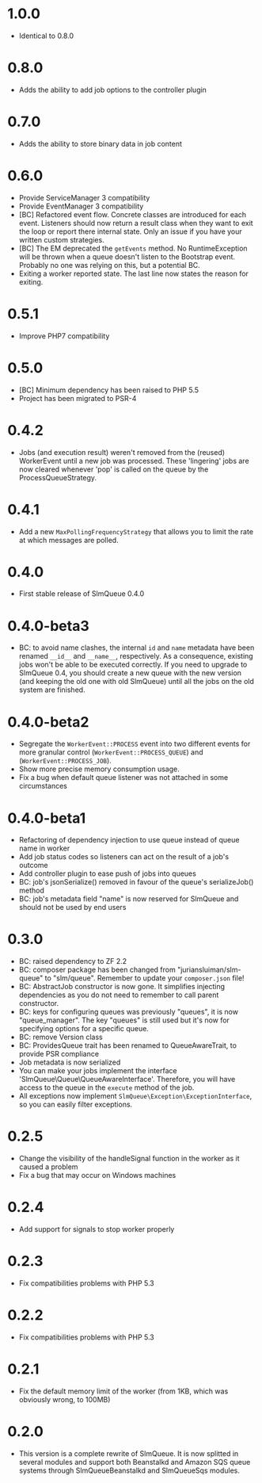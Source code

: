 # 1.0.0

- Identical to 0.8.0 

# 0.8.0

- Adds the ability to add job options to the controller plugin

# 0.7.0

- Adds the ability to store binary data in job content

# 0.6.0

- Provide ServiceManager 3 compatibility
- Provide EventManager 3 compatibility
- [BC] Refactored event flow. Concrete classes are introduced for each event. Listeners should now return a result class when they want to exit the loop or report there internal state. Only an issue if you have your written custom strategies.
- [BC] The EM deprecated the `getEvents` method. No RuntimeException will be thrown when a queue doesn't listen to the Bootstrap event. Probably no one was relying on this, but a potential BC.
- Exiting a worker reported state. The last line now states the reason for exiting.

# 0.5.1

- Improve PHP7 compatibility

# 0.5.0

- [BC] Minimum dependency has been raised to PHP 5.5
- Project has been migrated to PSR-4

# 0.4.2

- Jobs (and execution result) weren't removed from the (reused) WorkerEvent until a new job was processed. These
 'lingering' jobs are now cleared whenever 'pop' is called on the queue by the ProcessQueueStrategy. 

# 0.4.1

- Add a new `MaxPollingFrequencyStrategy` that allows you to limit the rate at which messages are polled.

# 0.4.0

- First stable release of SlmQueue 0.4.0

# 0.4.0-beta3

- BC: to avoid name clashes, the internal `id` and `name` metadata have been renamed `__id__` and `__name__`,
respectively. As a consequence, existing jobs won't be able to be executed correctly. If you need to upgrade to SlmQueue 0.4,
you should create a new queue with the new version (and keeping the old one with old SlmQueue) until all the jobs on the
old system are finished.

# 0.4.0-beta2

- Segregate the `WorkerEvent::PROCESS` event into two different events for more granular control (`WorkerEvent::PROCESS_QUEUE`)
and (`WorkerEvent::PROCESS_JOB`).
- Show more precise memory consumption usage.
- Fix a bug when default queue listener was not attached in some circumstances

# 0.4.0-beta1

- Refactoring of dependency injection to use queue instead of queue name in worker
- Add job status codes so listeners can act on the result of a job's outcome
- Add controller plugin to ease push of jobs into queues
- BC: job's jsonSerialize() removed in favour of the queue's serializeJob() method
- BC: job's metadata field "name" is now reserved for SlmQueue and should not be used by end users

# 0.3.0

- BC: raised dependency to ZF 2.2
- BC: composer package has been changed from "juriansluiman/slm-queue" to "slm/queue". Remember to update
your `composer.json` file!
- BC: AbstractJob constructor is now gone. It simplifies injecting dependencies as you do not need to remember
to call parent constructor.
- BC: keys for configuring queues was previously "queues", it is now "queue_manager". The key "queues" is still used
but it's now for specifying options for a specific queue.
- BC: remove Version class
- BC: ProvidesQueue trait has been renamed to QueueAwareTrait, to provide PSR compliance
- Job metadata is now serialized
- You can make your jobs implement the interface 'SlmQueue\Queue\QueueAwareInterface'. Therefore, you will have
access to the queue in the `execute` method of the job.
- All exceptions now implement `SlmQueue\Exception\ExceptionInterface`, so you can easily filter exceptions.

# 0.2.5

- Change the visibility of the handleSignal function in the worker as it caused a problem
- Fix a bug that may occur on Windows machines

# 0.2.4

- Add support for signals to stop worker properly

# 0.2.3

- Fix compatibilities problems with PHP 5.3

# 0.2.2

- Fix compatibilities problems with PHP 5.3

# 0.2.1

- Fix the default memory limit of the worker (from 1KB, which was obviously wrong, to 100MB)

# 0.2.0

- This version is a complete rewrite of SlmQueue. It is now splitted in several modules and support both
Beanstalkd and Amazon SQS queue systems through SlmQueueBeanstalkd and SlmQueueSqs modules.
